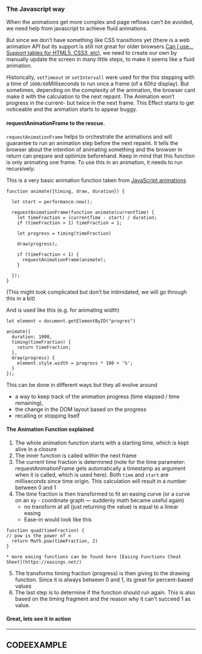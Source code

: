 ### The Javascript way

When the animations get more complex and page reflows can’t be avoided, we need help from javascript to achieve fluid animations.

But since we don’t have something like CSS transitions yet (there is a web animation API but its support is still not great for older browsers [Can I use… Support tables for HTML5, CSS3, etc](https://caniuse.com/#search=Web%20Animations%20API)), we need to create our own by manually update the screen in many little steps, to make it seems like a fluid animation.

Historically, `setTimeout` or `setIntervall` were used for the this stepping with a time of `1000/60`Milliseconds to run once a frame (of a 60hz display). But sometimes, depending on the complexity of the animation, the browser cant make it with the calculation to the next repaint. The Animation won’t progress in the current- but twice in the next frame. This Effect starts to get noticeable and the animation starts to appear buggy.

#### requestAnimationFrame to the rescue.

`requestAnimationFrame` helps to orchestrate the animations and will guarantee to run an animation step before the next repaint. It tells the browser about the intention of animating something and the browser in return can prepare and optimize beforehand.
Keep in mind that this function is only animating one frame. To use this in an animation, it needs to run recursively:

This is a very basic animation function taken from [JavaScript animations](https://javascript.info/js-animation)

```
function animate({timing, draw, duration}) {

  let start = performance.now();

  requestAnimationFrame(function animate(currentTime) {
    let timeFraction = (currentTime - start) / duration;
    if (timeFraction > 1) timeFraction = 1;

    let progress = timing(timeFraction)

    draw(progress);

    if (timeFraction < 1) {
      requestAnimationFrame(animate);
    }

  });
}
```

(This might look complicated but don’t be intimidated, we will go through this in a bit)

And is used like this (e.g. for animating width)

```
let element = document.getElementByID("progres")

animate({
  duration: 1000,
  timing(timeFraction) {
    return timeFraction;
  },
  draw(progress) {
    element.style.width = progress * 100 + '%';
  }
});
```

This can be done in different ways but they all evolve around

- a way to keep track of the animation progress (time elapsed / time remaining),
- the change in the DOM layout based on the progress
- recalling or stopping itself

#### The Animation Function explained

1. The whole animation function starts with a starting time, which is kept alive in a closure
2. The inner function is called within the next frame
3. The current time fraction is determined (note for the time parameter: requestAnimationFrame gets automatically a timestamp as argument when it is called, which is used here). Both `time` and `start` are milliseconds since time origin.
   This calculation will result in a number between 0 and 1
4. The time fraction is then transformed to fit an easing curve (or a curve on an xy - coordinate graph — suddenly math became useful again)
   - no transform at all (just returning the value) is equal to a linear easing
   - Ease-in would look like this

```
function quad(timeFraction) {
// pow is the power of n
  return Math.pow(timeFraction, 2)
}
```

    * more easing functions can be found here [Easing Functions Cheat Sheet](https://easings.net/)

5. The transforms timing fraction (progress) is then giving to the drawing function. Since it is always between 0 and 1, its great for percent-based values
6. The last step is to determine if the function should run again. This is also based on the timing fragment and the reason why it can’t succeed 1 as value.

#### Great, lets see it in action

---

## CODEEXAMPLE
